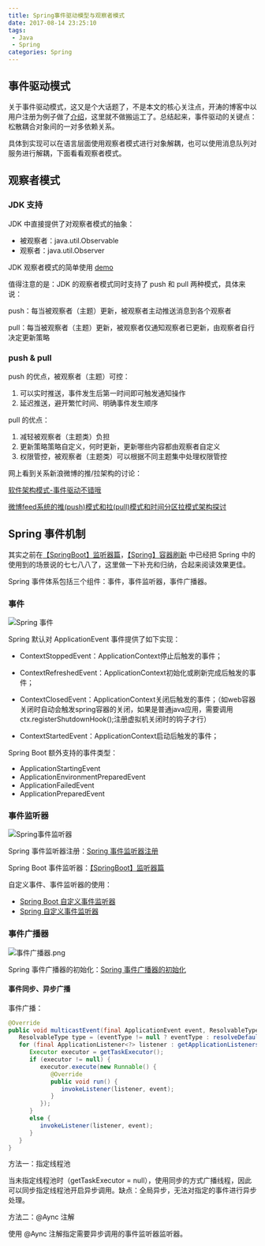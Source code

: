 ```yaml
---
title: Spring事件驱动模型与观察者模式
date: 2017-08-14 23:25:10
tags:
 - Java
 - Spring
categories: Spring
---
```

## 事件驱动模式

关于事件驱动模式，这又是个大话题了，不是本文的核心关注点，开涛的博客中以用户注册为例子做了[介绍](http://jinnianshilongnian.iteye.com/blog/1902886)，这里就不做搬运工了。总结起来，事件驱动的关键点：松散耦合对象间的一对多依赖关系。

具体到实现可以在语言层面使用观察者模式进行对象解耦，也可以使用消息队列对服务进行解耦，下面看看观察者模式。

## 观察者模式

### JDK 支持

JDK 中直接提供了对观察者模式的抽象：

- 被观察者：java.util.Observable
- 观察者：java.util.Observer

JDK 观察者模式的简单使用 [demo](https://github.com/zhanghTK/JPattern/tree/master/src/main/java/tk/zhangh/pattern/behavior/observer)

值得注意的是：JDK 的观察者模式同时支持了 push 和 pull 两种模式，具体来说：

push：每当被观察者（主题）更新，被观察者主动推送消息到各个观察者

pull：每当被观察者（主题）更新，被观察者仅通知观察者已更新，由观察者自行决定更新策略

### push & pull

push 的优点，被观察者（主题）可控：

1. 可以实时推送，事件发生后第一时间即可触发通知操作
2. 延迟推送，避开繁忙时间、明确事件发生顺序

pull 的优点：

1. 减轻被观察者（主题类）负担
2. 更新策略策略自定义，何时更新，更新哪些内容都由观察者自定义
3. 权限管控，被观察者（主题类）可以根据不同主题集中处理权限管控

网上看到关系新浪微博的推/拉架构的讨论：

[软件架构模式-事件驱动不错哦](http://www.jianshu.com/p/dfb7fd88cd33)

[微博feed系统的推(push)模式和拉(pull)模式和时间分区拉模式架构探讨](http://www.cnblogs.com/sunli/archive/2010/08/24/twitter_feeds_push_pull.html)

## Spring 事件机制

其实之前在[【SpringBoot】监听器篇](http://zhangh.tk/2017/07/05/%E3%80%90SpringBoot%E3%80%91%E7%9B%91%E5%90%AC%E5%99%A8%E7%AF%87/)，[【Spring】容器刷新](http://zhangh.tk/2017/07/16/%E3%80%90Spring%E3%80%91%E5%AE%B9%E5%99%A8%E5%88%B7%E6%96%B0/) 中已经把 Spring 中的使用到的场景说的七七八八了，这里做一下补充和归纳，合起来阅读效果更佳。

Spring 事件体系包括三个组件：事件，事件监听器，事件广播器。

### 事件

![Spring 事件](https://i.loli.net/2017/08/14/5991c0618bfb4.jpeg)

Spring 默认对 ApplicationEvent 事件提供了如下实现：

- ContextStoppedEvent：ApplicationContext停止后触发的事件；
- ContextRefreshedEvent：ApplicationContext初始化或刷新完成后触发的事件；
- ContextClosedEvent：ApplicationContext关闭后触发的事件；（如web容器关闭时自动会触发spring容器的关闭，如果是普通java应用，需要调用ctx.registerShutdownHook();注册虚拟机关闭时的钩子才行）

- ContextStartedEvent：ApplicationContext启动后触发的事件；

Spring Boot 额外支持的事件类型：

- ApplicationStartingEvent
- ApplicationEnvironmentPreparedEvent
- ApplicationFailedEvent
- ApplicationPreparedEvent

### 事件监听器

![Spring事件监听器](https://i.loli.net/2017/08/14/5991bfaf3c0a7.jpeg)

Spring 事件监听器注册：[Spring 事件监听器注册](http://zhangh.tk/2017/07/16/%E3%80%90Spring%E3%80%91%E5%AE%B9%E5%99%A8%E5%88%B7%E6%96%B0/#registerListeners)

Spring Boot 事件监听器：[【SpringBoot】监听器篇](http://zhangh.tk/2017/07/05/%E3%80%90SpringBoot%E3%80%91%E7%9B%91%E5%90%AC%E5%99%A8%E7%AF%87/)

自定义事件、事件监听器的使用：

- [Spring Boot 自定义事件监听器](https://github.com/zhanghTK/spring-boot-start/tree/master/listener)
- [Spring 自定义事件监听器](https://github.com/zhanghTK/spring-boot-start/tree/master/refresh)

### 事件广播器

![事件广播器.png](https://i.loli.net/2017/08/14/599114f2dda29.png)

Spring 事件广播器的初始化：[Spring 事件广播器的初始化](http://zhangh.tk/2017/07/16/%E3%80%90Spring%E3%80%91%E5%AE%B9%E5%99%A8%E5%88%B7%E6%96%B0/#initMessageSource)

#### 事件同步、异步广播

事件广播：

```java
@Override
public void multicastEvent(final ApplicationEvent event, ResolvableType eventType) {
   ResolvableType type = (eventType != null ? eventType : resolveDefaultEventType(event));
   for (final ApplicationListener<?> listener : getApplicationListeners(event, type)) {
      Executor executor = getTaskExecutor();
      if (executor != null) {
         executor.execute(new Runnable() {
            @Override
            public void run() {
               invokeListener(listener, event);
            }
         });
      }
      else {
         invokeListener(listener, event);
      }
   }
}
```

方法一：指定线程池

当未指定线程池时（getTaskExecutor = null），使用同步的方式广播线程，因此可以同步指定线程池开启异步调用。缺点：全局异步，无法对指定的事件进行异步处理。

方法二：@Aync 注解

使用 @Aync 注解指定需要异步调用的事件监听器监听器。

